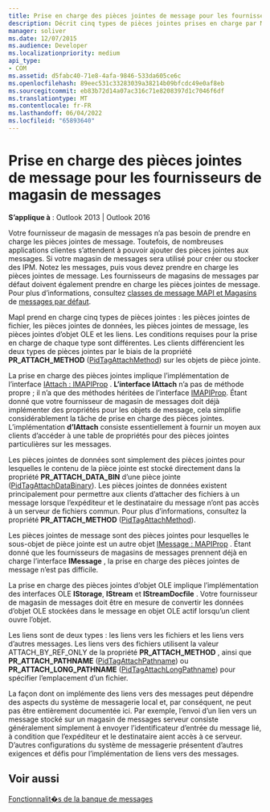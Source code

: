 ```yaml
---
title: Prise en charge des pièces jointes de message pour les fournisseurs de magasin de messages
description: Décrit cinq types de pièces jointes prises en charge par MAPI, notamment les pièces jointes de fichier, les pièces jointes de données, les pièces jointes de message, les pièces jointes d’objet OLE et les liens.
manager: soliver
ms.date: 12/07/2015
ms.audience: Developer
ms.localizationpriority: medium
api_type:
- COM
ms.assetid: d5fabc40-71e8-4afa-9846-533da605ce6c
ms.openlocfilehash: 89eec531c33283039a38214b09bfcdc49e0af8eb
ms.sourcegitcommit: eb83b72d14a07ac316c71e8208397d1c7046f6df
ms.translationtype: MT
ms.contentlocale: fr-FR
ms.lasthandoff: 06/04/2022
ms.locfileid: "65893640"
---
```

# <a name="supporting-message-attachments-for-message-store-providers"></a>Prise en charge des pièces jointes de message pour les fournisseurs de magasin de messages

 
  
**S’applique à** : Outlook 2013 | Outlook 2016 
  
Votre fournisseur de magasin de messages n’a pas besoin de prendre en charge les pièces jointes de message. Toutefois, de nombreuses applications clientes s’attendent à pouvoir ajouter des pièces jointes aux messages. Si votre magasin de messages sera utilisé pour créer ou stocker des IPM. Notez les messages, puis vous devez prendre en charge les pièces jointes de message. Les fournisseurs de magasins de messages par défaut doivent également prendre en charge les pièces jointes de message. Pour plus d’informations, consultez [classes de message MAPI et Magasins](mapi-message-classes.md) de [messages par défaut](default-message-stores.md).
  
MapI prend en charge cinq types de pièces jointes : les pièces jointes de fichier, les pièces jointes de données, les pièces jointes de message, les pièces jointes d’objet OLE et les liens. Les conditions requises pour la prise en charge de chaque type sont différentes. Les clients différencient les deux types de pièces jointes par le biais de la propriété **PR_ATTACH_METHOD** ([PidTagAttachMethod](pidtagattachmethod-canonical-property.md)) sur les objets de pièce jointe.
  
La prise en charge des pièces jointes implique l’implémentation de l’interface [IAttach : IMAPIProp](iattachimapiprop.md) . **L’interface IAttach** n’a pas de méthode propre ; il n’a que des méthodes héritées de l’interface [IMAPIProp](imapipropiunknown.md). Étant donné que votre fournisseur de magasin de messages doit déjà implémenter des propriétés pour les objets de message, cela simplifie considérablement la tâche de prise en charge des pièces jointes. L’implémentation **d’IAttach** consiste essentiellement à fournir un moyen aux clients d’accéder à une table de propriétés pour des pièces jointes particulières sur les messages. 
  
Les pièces jointes de données sont simplement des pièces jointes pour lesquelles le contenu de la pièce jointe est stocké directement dans la propriété **PR_ATTACH_DATA_BIN** d’une pièce jointe ([PidTagAttachDataBinary](pidtagattachdatabinary-canonical-property.md)). Les pièces jointes de données existent principalement pour permettre aux clients d’attacher des fichiers à un message lorsque l’expéditeur et le destinataire du message n’ont pas accès à un serveur de fichiers commun. Pour plus d’informations, consultez la propriété **PR_ATTACH_METHOD** ([PidTagAttachMethod](pidtagattachmethod-canonical-property.md)).
  
Les pièces jointes de message sont des pièces jointes pour lesquelles le sous-objet de pièce jointe est un autre objet [IMessage : MAPIProp](imessageimapiprop.md) . Étant donné que les fournisseurs de magasins de messages prennent déjà en charge l’interface **IMessage** , la prise en charge des pièces jointes de message n’est pas difficile. 
  
La prise en charge des pièces jointes d’objet OLE implique l’implémentation des interfaces OLE **IStorage**, **IStream** et **IStreamDocfile** . Votre fournisseur de magasin de messages doit être en mesure de convertir les données d’objet OLE stockées dans le message en objet OLE actif lorsqu’un client ouvre l’objet. 
  
Les liens sont de deux types : les liens vers les fichiers et les liens vers d’autres messages. Les liens vers des fichiers utilisent la valeur ATTACH_BY_REF_ONLY de la propriété **PR_ATTACH_METHOD** , ainsi que **PR_ATTACH_PATHNAME** ([PidTagAttachPathname](pidtagattachpathname-canonical-property.md)) ou **PR_ATTACH_LONG_PATHNAME** ([PidTagAttachLongPathname](pidtagattachlongpathname-canonical-property.md)) pour spécifier l’emplacement d’un fichier.
  
La façon dont on implémente des liens vers des messages peut dépendre des aspects du système de messagerie local et, par conséquent, ne peut pas être entièrement documentée ici. Par exemple, l’envoi d’un lien vers un message stocké sur un magasin de messages serveur consiste généralement simplement à envoyer l’identificateur d’entrée du message lié, à condition que l’expéditeur et le destinataire aient accès à ce serveur. D’autres configurations du système de messagerie présentent d’autres exigences et défis pour l’implémentation de liens vers des messages.
  
## <a name="see-also"></a>Voir aussi



[Fonctionnalit�s de la banque de messages](message-store-features.md)

